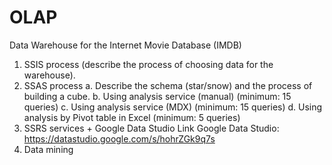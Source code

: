 # OLAP
Data Warehouse for the Internet Movie Database (IMDB)
1. SSIS process (describe the process of choosing data for the warehouse).
2. SSAS process
    a. Describe the schema (star/snow) and the process of building a cube.
    b. Using analysis service (manual) (minimum: 15 queries)
    c. Using analysis service (MDX) (minimum: 15 queries)
    d. Using analysis by Pivot table in Excel (minimum: 5 queries)
3. SSRS services + Google Data Studio 
    Link Google Data Studio:  https://datastudio.google.com/s/hohrZGk9q7s
4. Data mining
